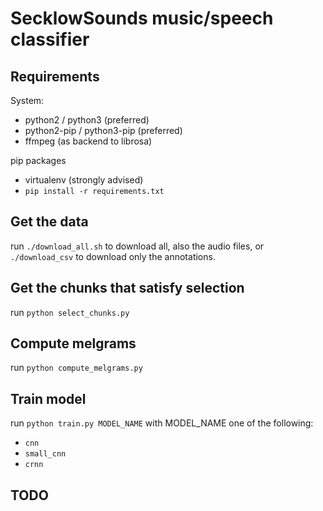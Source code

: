 # SecklowSounds music/speech classifier

## Requirements

System:
- python2 / python3 (preferred)
- python2-pip / python3-pip (preferred)
- ffmpeg (as backend to librosa)

pip packages
- virtualenv (strongly advised)
- `pip install -r requirements.txt`

## Get the data

run `./download_all.sh` to download all, also the audio files, or `./download_csv` to download only the annotations.

## Get the chunks that satisfy selection

run `python select_chunks.py`

## Compute melgrams

run `python compute_melgrams.py`

## Train model

run `python train.py MODEL_NAME` with MODEL_NAME one of the following:
- `cnn`
- `small_cnn`
- `crnn`

## TODO